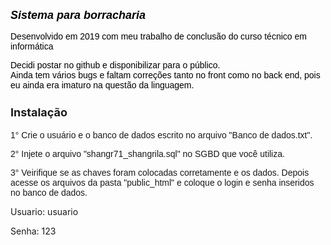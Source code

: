 <h2 style="font-size: 18px; font-style: italic; font-family: Arial; color: #000;">Sistema para borracharia</h2>

<p style="font-size: 14px; font-family: Arial; color: #000;"> Desenvolvido em 2019 com meu trabalho de conclusão do curso técnico em informática </p>

<p style="font-family: Arial; font-size: 14px; color: #000;"> Decidi postar no github e disponibilizar para o público. <br>
  Ainda tem vários bugs e faltam correções tanto no front como no back end, pois eu ainda era imaturo na questão da linguagem. </p>
  
  <h3 style="font-size: 18px;">Instalação</h3>
  <p style="font-family: Arial; font-size: 14px;"> 1° Crie o usuário e o banco de dados escrito no arquivo "Banco de dados.txt".</p>
  <p style="font-family: Arial; font-size: 14px;"> 2° Injete o arquivo "shangr71_shangrila.sql" no SGBD que você utiliza.</p>
  <p style="font-family: Arial; font-size: 14px;"> 3° Veirifique se as chaves foram colocadas corretamente e os dados. Depois acesse os arquivos da pasta "public_html" e coloque o login e senha inseridos no banco de dados.</p>
  <p> Usuario: usuario </p>
  <p> Senha: 123 </p>
 
